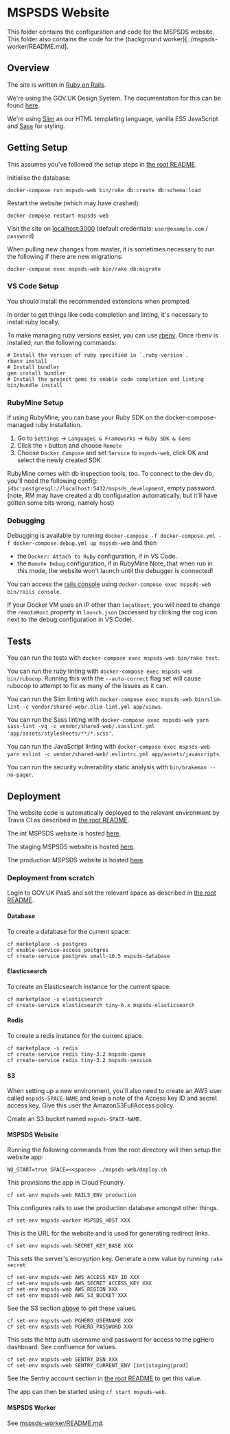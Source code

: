 # MSPSDS Website

This folder contains the configuration and code for the MSPSDS website.
This folder also contains the code for the (background worker)[../mspsds-worker/README.md].


## Overview

The site is written in [Ruby on Rails](https://rubyonrails.org/).

We're using the GOV.UK Design System.
The documentation for this can be found [here](https://design-system.service.gov.uk/).

We're using [Slim](http://slim-lang.com/) as our HTML templating language, vanilla ES5 JavaScript and [Sass](https://sass-lang.com/) for styling.


## Getting Setup

This assumes you've followed the setup steps in [the root README](../README.md#getting-setup).

Initialise the database:

    docker-compose run mspsds-web bin/rake db:create db:schema:load

Restart the website (which may have crashed):

    docker-compose restart mspsds-web

Visit the site on [localhost:3000](http://localhost:3000)
(default credentials: `user@example.com` / `password`)

When pulling new changes from master, it is sometimes necessary to run the following
if there are new migrations:

    docker-compose exec mspsds-web bin/rake db:migrate


### VS Code Setup

You should install the recommended extensions when prompted.

In order to get things like code completion and linting, it's necessary to install ruby locally.

To make managing ruby versions easier, you can use [rbenv](https://github.com/rbenv/rbenv).
Once rbenv is installed, run the following commands:
    
    # Install the version of ruby specified in `.ruby-version`.
    rbenv install
    # Install bundler
    gem install bundler
    # Install the project gems to enable code completion and linting
    bin/bundle install

### RubyMine Setup

If using RubyMine, you can base your Ruby SDK on the docker-compose-managed ruby installation.
1. Go to `Settings` -> `Languages & Frameworks` -> `Ruby SDK & Gems`
1. Click the `+` button and choose `Remote`
1. Choose `Docker Compose` and set `Service` to `mspsds-web`, click OK and select the newly created SDK

RubyMine comes with db inspection tools, too. To connect to the dev db, you'll need the following config:
`jdbc:postgresql://localhost:5432/mspsds_development`, empty password.
(note, RM may have created a db configuration automatically, but it'll have gotten some bits wrong, namely host)

### Debugging

Debugging is available by running `docker-compose -f docker-compose.yml -f docker-compose.debug.yml up mspsds-web` and then 
- the `Docker: Attach to Ruby` configuration, if in VS Code.
- the `Remote Debug` configuration, if in RubyMine
Note, that when run in this mode, the website won't launch until the debugger is connected!

You can access the [rails console](https://guides.rubyonrails.org/command_line.html#rails-console) using `docker-compose exec mspsds-web bin/rails console`.

If your Docker VM uses an IP other than `localhost`, you will need to change the `remoteHost` property in `launch.json` (accessed by clicking the cog icon next to the debug configuration in VS Code).


## Tests

You can run the tests with `docker-compose exec mspsds-web bin/rake test`.

You can run the ruby linting with `docker-compose exec mspsds-web bin/rubocop`.
Running this with the `--auto-correct` flag set will cause rubocop to attempt to fix as many of the issues as it can.

You can run the Slim linting with `docker-compose exec mspsds-web bin/slim-lint -c vendor/shared-web/.slim-lint.yml app/views`.

You can run the Sass linting with `docker-compose exec mspsds-web yarn sass-lint -vq -c vendor/shared-web/.sasslint.yml 'app/assets/stylesheets/**/*.scss'`.

You can run the JavaScript linting with `docker-compose exec mspsds-web yarn eslint -c vendor/shared-web/.eslintrc.yml app/assets/javascripts`.

You can run the security vulnerability static analysis with `bin/brakeman --no-pager`.


## Deployment

The website code is automatically deployed to the relevant environment by Travis
CI as described in [the root README](../README.md#deployment).

The int MSPSDS website is hosted [here](https://mspsds-int.london.cloudapps.digital/).

The staging MSPSDS website is hosted [here](https://mspsds-staging.london.cloudapps.digital/).

The production MSPSDS website is hosted [here](https://mspsds-prod.london.cloudapps.digital/).


### Deployment from scratch

Login to GOV.UK PaaS and set the relevant space as described in [the root README](../README.md#deployment-from-scratch).

#### Database

To create a database for the current space:

    cf marketplace -s postgres
    cf enable-service-access postgres
    cf create-service postgres small-10.5 mspsds-database


#### Elasticsearch

To create an Elasticsearch instance for the current space:

    cf marketplace -s elasticsearch
    cf create-service elasticsearch tiny-6.x mspsds-elasticsearch


#### Redis

To create a redis instance for the current space. 

    cf marketplace -s redis
    cf create-service redis tiny-3.2 mspsds-queue
    cf create-service redis tiny-3.2 mspsds-session


#### S3

When setting up a new environment, you'll also need to create an AWS user called `mspsds-SPACE-NAME` and keep a note of the Access key ID and secret access key.
Give this user the AmazonS3FullAccess policy.

Create an S3 bucket named `mspsds-SPACE-NAME`.


#### MSPSDS Website

Running the following commands from the root directory will then setup the website app:

    NO_START=true SPACE=<<space>> ./mspsds-web/deploy.sh

This provisions the app in Cloud Foundry.

    cf set-env mspsds-web RAILS_ENV production

This configures rails to use the production database amongst other things.

    cf set-env mspsds-worker MSPSDS_HOST XXX

This is the URL for the website and is used for generating redirect links.

    cf set-env mspsds-web SECRET_KEY_BASE XXX

This sets the server's encryption key. Generate a new value by running `rake secret` 

    cf set-env mspsds-web AWS_ACCESS_KEY_ID XXX
    cf set-env mspsds-web AWS_SECRET_ACCESS_KEY XXX
    cf set-env mspsds-web AWS_REGION XXX
    cf set-env mspsds-web AWS_S3_BUCKET XXX

See the S3 section [above](#s3) to get these values.

    cf set-env mspsds-web PGHERO_USERNAME XXX
    cf set-env mspsds-web PGHERO_PASSWORD XXX

This sets the http auth username and password for access to the pgHero dashboard. See confluence for values. 

    cf set-env mspsds-web SENTRY_DSN XXX
    cf set-env mspsds-web SENTRY_CURRENT_ENV [int|staging|prod]

See the Sentry account section in [the root README](../README.md#sentry) to get this value.

The app can then be started using `cf start mspsds-web`.


#### MSPSDS Worker

See [mspsds-worker/README.md](../mspsds-worker/README.md#deployment-from-scratch).

